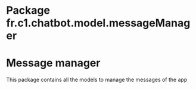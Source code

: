 # Package fr.c1.chatbot.model.messageManager

#  Message manager

This package contains all the models to manage the messages of the app